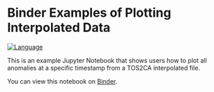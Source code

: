# Binder Examples of Plotting Interpolated Data

[![Language](https://img.shields.io/badge/python-3.12-blue)](#) 

This is an example Jupyter Notebook that shows users how to plot all anomalies at a specific timestamp from a TOS2CA interpolated file.

You can view this notebook on [Binder](https://mybinder.org/).